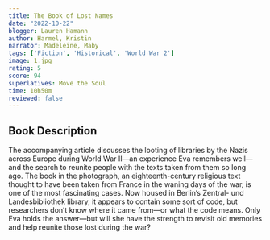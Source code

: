 ```yaml
---
title: The Book of Lost Names
date: "2022-10-22"
blogger: Lauren Hamann
author: Harmel, Kristin
narrator: Madeleine, Maby
tags: ['Fiction', 'Historical', 'World War 2']
image: 1.jpg
rating: 5
score: 94
superlatives: Move the Soul
time: 10h50m
reviewed: false
---
```



## Book Description

The accompanying article discusses the looting of libraries by the Nazis across Europe during World War II—an experience Eva remembers well—and the search to reunite people with the texts taken from them so long ago. The book in the photograph, an eighteenth-century religious text thought to have been taken from France in the waning days of the war, is one of the most fascinating cases. Now housed in Berlin’s Zentral- und Landesbibliothek library, it appears to contain some sort of code, but researchers don’t know where it came from—or what the code means. Only Eva holds the answer—but will she have the strength to revisit old memories and help reunite those lost during the war?